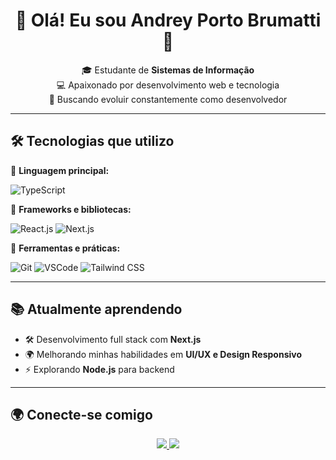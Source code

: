 <h1 align="center">👋 Olá! Eu sou Andrey Porto Brumatti 🚀</h1>

<p align="center">
  🎓 Estudante de <strong>Sistemas de Informação</strong> <br/>
  💻 Apaixonado por desenvolvimento web e tecnologia <br/>
  🚀 Buscando evoluir constantemente como desenvolvedor
</p>

---

## 🛠️ Tecnologias que utilizo

🔹 **Linguagem principal:**  

![TypeScript](https://img.shields.io/badge/-TypeScript-3178C6?style=for-the-badge&logo=typescript&logoColor=white)

🔹 **Frameworks e bibliotecas:**  

![React.js](https://img.shields.io/badge/-React-61DAFB?style=for-the-badge&logo=react&logoColor=black)
![Next.js](https://img.shields.io/badge/-Next.js-000?style=for-the-badge&logo=next.js&logoColor=white)

🔹 **Ferramentas e práticas:**  

![Git](https://img.shields.io/badge/-Git-F05032?style=for-the-badge&logo=git&logoColor=white)
![VSCode](https://img.shields.io/badge/-VS%20Code-007ACC?style=for-the-badge&logo=visual-studio-code&logoColor=white)
![Tailwind CSS](https://img.shields.io/badge/-TailwindCSS-06B6D4?style=for-the-badge&logo=tailwindcss&logoColor=white)

---

## 📚 Atualmente aprendendo  
- 🛠️ Desenvolvimento full stack com **Next.js**  
- 🌍 Melhorando minhas habilidades em **UI/UX e Design Responsivo**  
- ⚡ Explorando **Node.js** para backend  

---

## 🌍 Conecte-se comigo  

<p align="center">
  <a href="https://www.linkedin.com/in/andrey-porto-brumatti-311b97286/" target="_blank">
    <img src="https://img.shields.io/badge/LinkedIn-0A66C2?style=for-the-badge&logo=linkedin&logoColor=white">
  </a>
  <a href="https://github.com/andreybrumatti" target="_blank">
    <img src="https://img.shields.io/badge/GitHub-000?style=for-the-badge&logo=github&logoColor=white">
  </a>
</p>
